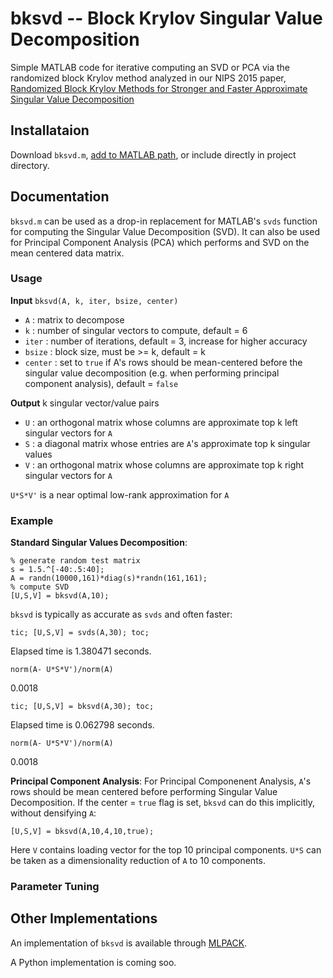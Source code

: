 # bksvd -- Block Krylov Singular Value Decomposition

Simple MATLAB code for iterative computing an SVD or PCA via the randomized block Krylov method analyzed in our NIPS 2015 paper,
[Randomized Block Krylov Methods for Stronger and Faster Approximate Singular Value Decomposition](https://papers.nips.cc/paper/5735-randomized-block-krylov-methods-for-stronger-and-faster-approximate-singular-value-decomposition)

## Installataion

Download `bksvd.m`, [add to MATLAB path](https://www.mathworks.com/help/matlab/ref/addpath.html), or include directly in project directory.

## Documentation

`bksvd.m` can be used as a drop-in replacement for MATLAB's `svds` function for computing the Singular Value Decomposition (SVD). It can also be used for Principal Component Analysis (PCA) which performs and SVD on the mean centered data matrix.

### Usage
**Input**
`bksvd(A, k, iter, bsize, center)`

- `A` : matrix to decompose
- `k` : number of singular vectors to compute, default = 6
- `iter` : number of iterations, default = 3, increase for higher accuracy
- `bsize` : block size, must be >= k, default = k
- `center` : set to `true` if A's rows should be mean-centered before the singular value decomposition (e.g. when performing principal component analysis), default = `false`

**Output**
k singular vector/value pairs

- `U` : an orthogonal matrix whose columns are approximate top k left singular vectors for `A`
- `S` : a diagonal matrix whose entries are `A`'s approximate top k singular values
- `V` : an orthogonal matrix whose columns are approximate top k right singular vectors for `A`

`U*S*V'` is a near optimal low-rank approximation for `A`

### Example

**Standard Singular Values Decomposition**:

```
% generate random test matrix
s = 1.5.^[-40:.5:40];
A = randn(10000,161)*diag(s)*randn(161,161);
% compute SVD
[U,S,V] = bksvd(A,10);
```

`bksvd` is typically as accurate as `svds` and often faster:
```
tic; [U,S,V] = svds(A,30); toc;
```
Elapsed time is 1.380471 seconds.
```
norm(A- U*S*V')/norm(A)
```
0.0018

```
tic; [U,S,V] = bksvd(A,30); toc;
```
Elapsed time is 0.062798 seconds.
```
norm(A- U*S*V')/norm(A)
```
0.0018

**Principal Component Analysis**:
For Principal Componenent Analysis, `A`'s rows should be mean centered before performing Singular Value Decomposition. If the center = `true` flag is set, `bksvd` can do this implicitly, without densifying `A`:
```
[U,S,V] = bksvd(A,10,4,10,true);
```
Here `V` contains loading vector for the top 10 principal components. `U*S` can be taken as a dimensionality reduction of `A` to 10 components.

### Parameter Tuning

## Other Implementations

An implementation of `bksvd` is available through [MLPACK](http://mlpack.org/docs/mlpack-git/doxygen.php?doc=classmlpack_1_1svd_1_1RandomizedBlockKrylovSVD.html).

A Python implementation is coming soo.
